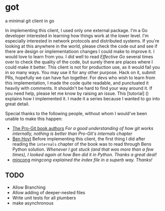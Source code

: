 # got
a minimal git client in go

In implementing this client, I used only one external package.
I'm a Go developer interested in learning how things work at the lower level.
I'm especially interested in network protocols and distributed systems. 
If you're looking at this anywhere in the world, please check the code out and see if 
there are design or implementatioon changes I could make to improve it. I would love to learn from you.
I did well to read *Effective Go* several times over to check the quality of the code, 
but surely there are places where I could make it better. 
This client is not for production use, as it would fail you in so many ways. You may use it for any other purpose.
Hack on it, submit PRs, hopefully we can have fun together.
For devs who wish to learn from this implementation, I made the code quite readable, and punctuated it 
heavily with comments. It shouldn't be hard to find your way around it. If you need help, please let me know by raising an issue.
This [tutorial] () explains how  I implemented it. I made it a series because I wanted to go into great detail.

Special thanks to the following people, without whom I would've been unable to make this happen:

- [The Pro-Git book authors]() *For a good understanding of how git works internally, nothing is better than Pro-Git's internals chapter*
- [Ben Hoyt]() Before implementing this client, the first thing I did after reading the `internals` chapter of the book was to read through Bens Python solution. *Whenever I got stuck (and that was more than a few times), I looked again at how Ben did it in Python. Thanks a great deal!*
- [mincong](https://mincong.io/2018/04/28/git-index/) *mingcong explained the index file in a superb way. Thanks!*


## TODO
- Allow Branching
- Allow adding of deeper-nested files
- Write unit tests for all plumbers
- make asynchronous
